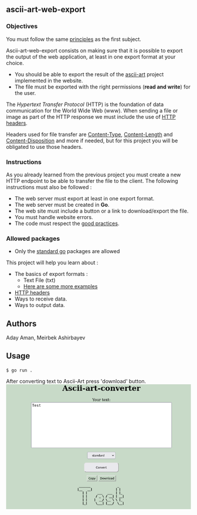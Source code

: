 ## ascii-art-web-export

### Objectives

You must follow the same [principles](../README.md) as the first subject.

Ascii-art-web-export consists on making sure that it is possible to export the output of the web application, at least in one export format at your choice.

- You should be able to export the result of the [ascii-art](../../ascii-art/README.md) project implemented in the website.
- The file must be exported with the right permissions (**read and write**) for the user.

The _Hypertext Transfer Protocol_ (HTTP) is the foundation of data communication for the World Wide Web (www). When sending a file or image as part of the HTTP response we must include the use of [HTTP headers](https://developer.mozilla.org/en-US/docs/Web/HTTP/Headers).

Headers used for file transfer are [Content-Type](https://developer.mozilla.org/en-US/docs/Web/HTTP/Headers/Content-Type), [Content-Length](https://developer.mozilla.org/en-US/docs/Web/HTTP/Headers/Content-Length) and [Content-Disposition](https://developer.mozilla.org/en-US/docs/Web/HTTP/Headers/Content-Disposition) and more if needed, but for this project you will be obligated to use those headers.

### Instructions

As you already learned from the previous project you must create a new HTTP endpoint to be able to transfer the file to the client. The following instructions must also be followed :

- The web server must export at least in one export format.
- The web server must be created in **Go**.
- The web site must include a button or a link to download/export the file.
- You must handle website errors.
- The code must respect the [good practices](../../good-practices/README.md).

### Allowed packages

- Only the [standard go](https://golang.org/pkg/) packages are allowed

This project will help you learn about :

- The basics of export formats :
  - Text File (txt)
  - [Here are some more examples](https://en.wikipedia.org/wiki/Document_file_format)
- [HTTP headers](https://developer.mozilla.org/en-US/docs/Web/HTTP/Headers)
- Ways to receive data.
- Ways to output data.

## Authors

Aday Aman, Meirbek Ashirbayev

## Usage

```console
$ go run . 
```

After converting text to Ascii-Art press 'download' button.
![image](./screenshots/screenshot.png)